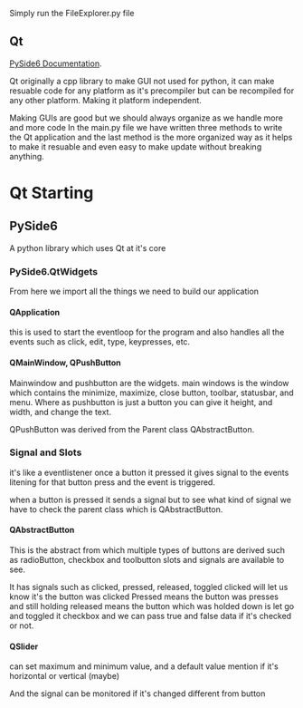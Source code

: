 Simply run the FileExplorer.py file


## Qt
[PySide6 Documentation](https://doc.qt.io/qtforpython-6/PySide6/QtWidgets/).

Qt originally a cpp library to make GUI not used for python, it can make resuable code for any platform as it's precompiler but can be recompiled for any other platform.
Making it platform independent.

Making GUIs are good but we should always organize as we handle more and more code
In the main.py file we have written three methods to write the Qt application and the last method is the more organized way as it helps to make it resuable and even easy to make update without breaking anything.

# Qt Starting
## PySide6 
A python library which uses Qt at it's core

### PySide6.QtWidgets 
From here we import all the things we need to build our application

#### QApplication
this is used to start the eventloop for the program and also handles all the events such as click, edit, type, keypresses, etc.

#### QMainWindow, QPushButton
Mainwindow and pushbutton are the widgets. main windows is the window which contains the minimize, maximize, close button, toolbar, statusbar, and menu.
Where as pushbutton is just a button you can give it height, and width, and change the text.

QPushButton was derived from the Parent class QAbstractButton.

### Signal and Slots
it's like a eventlistener once a button it pressed it gives signal to the events litening for that button press and the event is triggered.

when a button is pressed it sends a signal but to see what kind of signal we have to check the parent class which is QAbstractButton.
#### QAbstractButton
This is the abstract from which multiple types of buttons are derived such as radioButton, checkbox and toolbutton
slots and signals are available to see.

It has signals such as clicked, pressed, released, toggled
clicked will let us know it's the button was clicked
Pressed means the button was presses and still holding
released means the button which was holded down is let go
and toggled it checkbox and we can pass true and false data if it's checked or not.

#### QSlider
can set maximum and minimum value, and a default value
mention if it's horizontal or vertical (maybe)

And the signal can be monitored if it's changed different from button